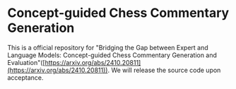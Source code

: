 # Concept-guided Chess Commentary Generation

This is a official repository for "Bridging the Gap between Expert and Language Models: Concept-guided Chess Commentary Generation and Evaluation"([https://arxiv.org/abs/2410.20811](https://arxiv.org/abs/2410.20811)).
We will release the source code upon acceptance.
